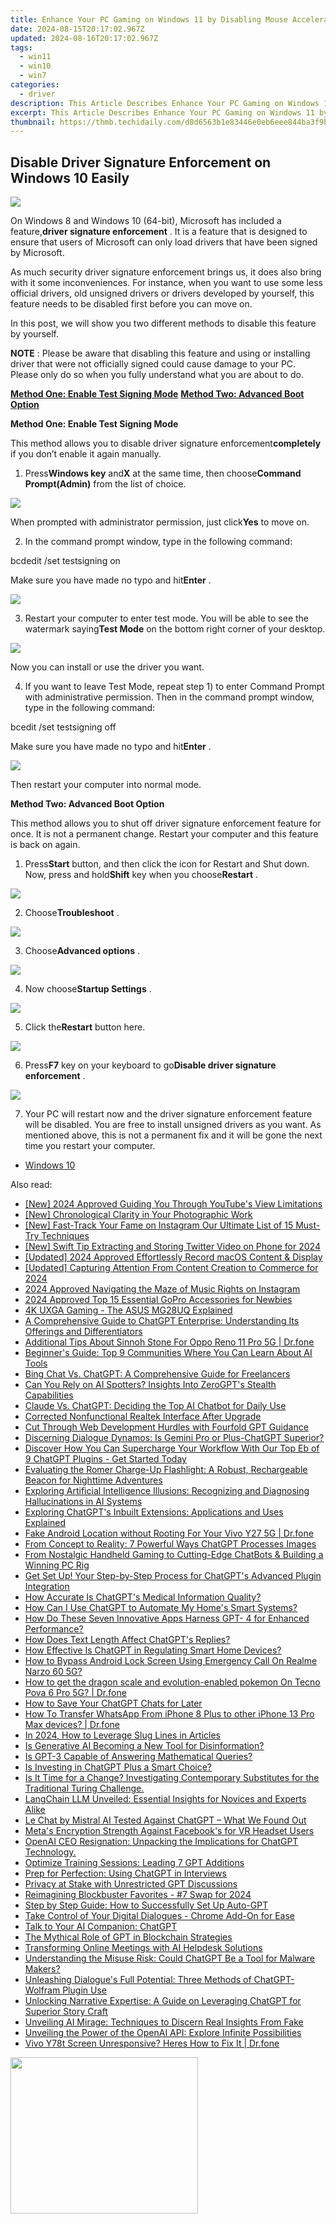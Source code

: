 ```yaml
---
title: Enhance Your PC Gaming on Windows 11 by Disabling Mouse Acceleration
date: 2024-08-15T20:17:02.967Z
updated: 2024-08-16T20:17:02.967Z
tags:
  - win11
  - win10
  - win7
categories:
  - driver
description: This Article Describes Enhance Your PC Gaming on Windows 11 by Disabling Mouse Acceleration
excerpt: This Article Describes Enhance Your PC Gaming on Windows 11 by Disabling Mouse Acceleration
thumbnail: https://thmb.techidaily.com/d8d6563b1e83446e0eb6eee844ba3f9b3df6929eaff9c17a0488818cf8023092.jpg
---
```


## Disable Driver Signature Enforcement on Windows 10 Easily

![](https://images.drivereasy.com/wp-content/uploads/2017/02/img_58b52a003bb57.jpg)

 On Windows 8 and Windows 10 (64-bit), Microsoft has included a feature,**driver signature enforcement** . It is a feature that is designed to ensure that users of Microsoft can only load drivers that have been signed by Microsoft.

 As much security driver signature enforcement brings us, it does also bring with it some inconveniences. For instance, when you want to use some less official drivers, old unsigned drivers or drivers developed by yourself, this feature needs to be disabled first before you can move on.

 In this post, we will show you two different methods to disable this feature by yourself.

**NOTE** : Please be aware that disabling this feature and using or installing driver that were not officially signed could cause damage to your PC. Please only do so when you fully understand what you are about to do.

[**Method One: Enable Test Signing Mode**](https://tools.techidaily.com/drivereasy/download/)
[**Method Two: Advanced Boot Option**](https://tools.techidaily.com/drivereasy/download/)

 **Method One: Enable Test Signing Mode**

 This method allows you to disable driver signature enforcement**completely** if you don’t enable it again manually.

 1) Press**Windows key** and**X** at the same time, then choose**Command Prompt(Admin)** from the list of choice.

![](https://images.drivereasy.com/wp-content/uploads/2017/02/img_58b52400287b2.png)
  
 When prompted with administrator permission, just click**Yes** to move on.

 2) In the command prompt window, type in the following command:

bcdedit /set testsigning on

 Make sure you have made no typo and hit**Enter** .

![](https://images.drivereasy.com/wp-content/uploads/2017/02/img_58b5256f2d41d.jpg)

 3) Restart your computer to enter test mode. You will be able to see the watermark saying**Test Mode** on the bottom right corner of your desktop.

![](https://images.drivereasy.com/wp-content/uploads/2017/02/img_58b526cd6a758.jpg)

 Now you can install or use the driver you want.

 4) If you want to leave Test Mode, repeat step 1) to enter Command Prompt with administrative permission. Then in the command prompt window, type in the following command:

bcedit /set testsigning off

 Make sure you have made no typo and hit**Enter** .

![](https://images.drivereasy.com/wp-content/uploads/2017/02/img_58b5277821eea.jpg)

 Then restart your computer into normal mode.

**Method Two: Advanced Boot Option**

 This method allows you to shut off driver signature enforcement feature for once. It is not a permanent change. Restart your computer and this feature is back on again.

 1) Press**Start** button, and then click the icon for Restart and Shut down. Now, press and hold**Shift** key when you choose**Restart** .

![](https://images.drivereasy.com/wp-content/uploads/2017/02/img_58b5290902f87.png)
  
 2) Choose**Troubleshoot** .

![](https://images.drivereasy.com/wp-content/uploads/2017/02/img_58b52950e64a6.jpg)

 3) Choose**Advanced options** .

![](https://images.drivereasy.com/wp-content/uploads/2017/02/img_58b52981a7af8.jpg)

 4) Now choose**Startup Settings** .

![](https://images.drivereasy.com/wp-content/uploads/2017/02/img_58b529a600eb2.jpg)

 5) Click the**Restart** button here.

![](https://images.drivereasy.com/wp-content/uploads/2017/02/img_58b529d3d6368.jpg)

 6) Press**F7** key on your keyboard to go**Disable driver signature enforcement** .

![](https://images.drivereasy.com/wp-content/uploads/2017/02/img_58b52a003bb57.jpg)

 7) Your PC will restart now and the driver signature enforcement feature will be disabled. You are free to install unsigned drivers as you want. As mentioned above, this is not a permanent fix and it will be gone the next time you restart your computer.

* [Windows 10](https://tools.techidaily.com/drivereasy/download/)

<ins class="adsbygoogle"
     style="display:block"
     data-ad-format="autorelaxed"
     data-ad-client="ca-pub-7571918770474297"
     data-ad-slot="1223367746"></ins>



<ins class="adsbygoogle"
     style="display:block"
     data-ad-client="ca-pub-7571918770474297"
     data-ad-slot="8358498916"
     data-ad-format="auto"
     data-full-width-responsive="true"></ins>

<span class="atpl-alsoreadstyle">Also read:</span>
<div><ul>
<li><a href="https://eaxpv-info.techidaily.com/new-2024-approved-guiding-you-through-youtubes-view-limitations/"><u>[New] 2024 Approved  Guiding You Through YouTube's View Limitations</u></a></li>
<li><a href="https://extra-lessons.techidaily.com/new-chronological-clarity-in-your-photographic-work/"><u>[New] Chronological Clarity in Your Photographic Work</u></a></li>
<li><a href="https://instagram-clips.techidaily.com/new-fast-track-your-fame-on-instagram-our-ultimate-list-of-15-must-try-techniques/"><u>[New] Fast-Track Your Fame on Instagram  Our Ultimate List of 15 Must-Try Techniques</u></a></li>
<li><a href="https://twitter-videos.techidaily.com/new-swift-tip-extracting-and-storing-twitter-video-on-phone-for-2024/"><u>[New] Swift Tip  Extracting and Storing Twitter Video on Phone for 2024</u></a></li>
<li><a href="https://video-capture.techidaily.com/updated-2024-approved-effortlessly-record-macos-content-and-display/"><u>[Updated] 2024 Approved  Effortlessly Record macOS Content & Display</u></a></li>
<li><a href="https://youtube-data.techidaily.com/ed-capturing-attention-from-content-creation-to-commerce-for-2024/"><u>[Updated] Capturing Attention  From Content Creation to Commerce for 2024</u></a></li>
<li><a href="https://fox-boxes.techidaily.com/2024-approved-navigating-the-maze-of-music-rights-on-instagram/"><u>2024 Approved  Navigating the Maze of Music Rights on Instagram</u></a></li>
<li><a href="https://fox-blue.techidaily.com/2024-approved-top-15-essential-gopro-accessories-for-newbies/"><u>2024 Approved  Top 15 Essential GoPro Accessories for Newbies</u></a></li>
<li><a href="https://extra-hints.techidaily.com/4k-uxga-gaming-the-asus-mg28uq-explained/"><u>4K UXGA Gaming - The ASUS MG28UQ Explained</u></a></li>
<li><a href="https://tech-hub.techidaily.com/a-comprehensive-guide-to-chatgpt-enterprise-understanding-its-offerings-and-differentiators/"><u>A Comprehensive Guide to ChatGPT Enterprise: Understanding Its Offerings and Differentiators</u></a></li>
<li><a href="https://android-pokemon-go.techidaily.com/additional-tips-about-sinnoh-stone-for-oppo-reno-11-pro-5g-drfone-by-drfone-virtual-android/"><u>Additional Tips About Sinnoh Stone For Oppo Reno 11 Pro 5G | Dr.fone</u></a></li>
<li><a href="https://tech-hub.techidaily.com/beginners-guide-top-9-communities-where-you-can-learn-about-ai-tools/"><u>Beginner's Guide: Top 9 Communities Where You Can Learn About AI Tools</u></a></li>
<li><a href="https://tech-hub.techidaily.com/bing-chat-vs-chatgpt-a-comprehensive-guide-for-freelancers/"><u>Bing Chat Vs. ChatGPT: A Comprehensive Guide for Freelancers</u></a></li>
<li><a href="https://tech-hub.techidaily.com/can-you-rely-on-ai-spotters-insights-into-zerogpts-stealth-capabilities/"><u>Can You Rely on AI Spotters? Insights Into ZeroGPT's Stealth Capabilities</u></a></li>
<li><a href="https://tech-hub.techidaily.com/claude-vs-chatgpt-deciding-the-top-ai-chatbot-for-daily-use/"><u>Claude Vs. ChatGPT: Deciding the Top AI Chatbot for Daily Use</u></a></li>
<li><a href="https://driver-error.techidaily.com/corrected-nonfunctional-realtek-interface-after-upgrade/"><u>Corrected Nonfunctional Realtek Interface After Upgrade</u></a></li>
<li><a href="https://tech-revival.techidaily.com/cut-through-web-development-hurdles-with-fourfold-gpt-guidance/"><u>Cut Through Web Development Hurdles with Fourfold GPT Guidance</u></a></li>
<li><a href="https://tech-hub.techidaily.com/discerning-dialogue-dynamos-is-gemini-pro-or-plus-chatgpt-superior/"><u>Discerning Dialogue Dynamos: Is Gemini Pro or Plus-ChatGPT Superior?</u></a></li>
<li><a href="https://tech-hub.techidaily.com/1721944431679-discover-how-you-can-supercharge-your-workflow-with-our-top-eb-of-9-chatgpt-plugins-get-started-today/"><u>Discover How You Can Supercharge Your Workflow With Our Top Eb of 9 ChatGPT Plugins - Get Started Today</u></a></li>
<li><a href="https://buynow-tips.techidaily.com/evaluating-the-romer-charge-up-flashlight-a-robust-rechargeable-beacon-for-nighttime-adventures/"><u>Evaluating the Romer Charge-Up Flashlight: A Robust, Rechargeable Beacon for Nighttime Adventures</u></a></li>
<li><a href="https://tech-hub.techidaily.com/exploring-artificial-intelligence-illusions-recognizing-and-diagnosing-hallucinations-in-ai-systems/"><u>Exploring Artificial Intelligence Illusions: Recognizing and Diagnosing Hallucinations in AI Systems</u></a></li>
<li><a href="https://tech-hub.techidaily.com/exploring-chatgpts-inbuilt-extensions-applications-and-uses-explained/"><u>Exploring ChatGPT's Inbuilt Extensions: Applications and Uses Explained</u></a></li>
<li><a href="https://android-location.techidaily.com/fake-android-location-without-rooting-for-your-vivo-y27-5g-drfone-by-drfone-virtual/"><u>Fake Android Location without Rooting For Your Vivo Y27 5G | Dr.fone</u></a></li>
<li><a href="https://tech-hub.techidaily.com/from-concept-to-reality-7-powerful-ways-chatgpt-processes-images/"><u>From Concept to Reality: 7 Powerful Ways ChatGPT Processes Images</u></a></li>
<li><a href="https://tech-hub.techidaily.com/from-nostalgic-handheld-gaming-to-cutting-edge-chatbots-and-building-a-winning-pc-rig/"><u>From Nostalgic Handheld Gaming to Cutting-Edge ChatBots & Building a Winning PC Rig</u></a></li>
<li><a href="https://tech-hub.techidaily.com/get-set-up-your-step-by-step-process-for-chatgpts-advanced-plugin-integration/"><u>Get Set Up! Your Step-by-Step Process for ChatGPT's Advanced Plugin Integration</u></a></li>
<li><a href="https://tech-hub.techidaily.com/how-accurate-is-chatgpts-medical-information-quality/"><u>How Accurate Is ChatGPT's Medical Information Quality?</u></a></li>
<li><a href="https://tech-hub.techidaily.com/how-can-i-use-chatgpt-to-automate-my-homes-smart-systems/"><u>How Can I Use ChatGPT to Automate My Home's Smart Systems?</u></a></li>
<li><a href="https://tech-hub.techidaily.com/how-do-these-seven-innovative-apps-harness-gpt-4-for-enhanced-performance/"><u>How Do These Seven Innovative Apps Harness GPT- 4 for Enhanced Performance?</u></a></li>
<li><a href="https://tech-hub.techidaily.com/how-does-text-length-affect-chatgpts-replies/"><u>How Does Text Length Affect ChatGPT's Replies?</u></a></li>
<li><a href="https://tech-hub.techidaily.com/how-effective-is-chatgpt-in-regulating-smart-home-devices/"><u>How Effective Is ChatGPT in Regulating Smart Home Devices?</u></a></li>
<li><a href="https://easy-unlock-android.techidaily.com/how-to-bypass-android-lock-screen-using-emergency-call-on-realme-narzo-60-5g-by-drfone-android/"><u>How to Bypass Android Lock Screen Using Emergency Call On Realme Narzo 60 5G?</u></a></li>
<li><a href="https://pokemon-go-android.techidaily.com/how-to-get-the-dragon-scale-and-evolution-enabled-pokemon-on-tecno-pova-6-pro-5g-drfone-by-drfone-virtual-android/"><u>How to get the dragon scale and evolution-enabled pokemon On Tecno Pova 6 Pro 5G? | Dr.fone</u></a></li>
<li><a href="https://tech-hub.techidaily.com/how-to-save-your-chatgpt-chats-for-later/"><u>How to Save Your ChatGPT Chats for Later</u></a></li>
<li><a href="https://review-topics.techidaily.com/how-to-transfer-whatsapp-from-iphone-8-plus-to-other-iphone-13-pro-max-devices-drfone-by-drfone-transfer-whatsapp-from-ios-transfer-whatsapp-from-ios/"><u>How To Transfer WhatsApp From iPhone 8 Plus to other iPhone 13 Pro Max devices? | Dr.fone</u></a></li>
<li><a href="https://some-knowledge.techidaily.com/in-2024-how-to-leverage-slug-lines-in-articles/"><u>In 2024, How to Leverage Slug Lines in Articles</u></a></li>
<li><a href="https://tech-hub.techidaily.com/is-generative-ai-becoming-a-new-tool-for-disinformation/"><u>Is Generative AI Becoming a New Tool for Disinformation?</u></a></li>
<li><a href="https://tech-hub.techidaily.com/is-gpt-3-capable-of-answering-mathematical-queries/"><u>Is GPT-3 Capable of Answering Mathematical Queries?</u></a></li>
<li><a href="https://tech-hub.techidaily.com/is-investing-in-chatgpt-plus-a-smart-choice/"><u>Is Investing in ChatGPT Plus a Smart Choice?</u></a></li>
<li><a href="https://tech-hub.techidaily.com/1722029438331-is-it-time-for-a-change-investigating-contemporary-substitutes-for-the-traditional-turing-challenge/"><u>Is It Time for a Change? Investigating Contemporary Substitutes for the Traditional Turing Challenge.</u></a></li>
<li><a href="https://tech-hub.techidaily.com/langchain-llm-unveiled-essential-insights-for-novices-and-experts-alike/"><u>LangChain LLM Unveiled: Essential Insights for Novices and Experts Alike</u></a></li>
<li><a href="https://tech-hub.techidaily.com/le-chat-by-mistral-ai-tested-against-chatgpt-what-we-found-out/"><u>Le Chat by Mistral AI Tested Against ChatGPT – What We Found Out</u></a></li>
<li><a href="https://facebook.techidaily.com/metas-encryption-strength-against-facebooks-for-vr-headset-users/"><u>Meta's Encryption Strength Against Facebook's for VR Headset Users</u></a></li>
<li><a href="https://tech-hub.techidaily.com/openai-ceo-resignation-unpacking-the-implications-for-chatgpt-technology/"><u>OpenAI CEO Resignation: Unpacking the Implications for ChatGPT Technology.</u></a></li>
<li><a href="https://tech-hub.techidaily.com/optimize-training-sessions-leading-7-gpt-additions/"><u>Optimize Training Sessions: Leading 7 GPT Additions</u></a></li>
<li><a href="https://tech-hub.techidaily.com/prep-for-perfection-using-chatgpt-in-interviews/"><u>Prep for Perfection: Using ChatGPT in Interviews</u></a></li>
<li><a href="https://tech-hub.techidaily.com/privacy-at-stake-with-unrestricted-gpt-discussions/"><u>Privacy at Stake with Unrestricted GPT Discussions</u></a></li>
<li><a href="https://facebook-video-footage.techidaily.com/reimagining-blockbuster-favorites-7-swap-for-2024/"><u>Reimagining Blockbuster Favorites - #7 Swap for 2024</u></a></li>
<li><a href="https://tech-hub.techidaily.com/step-by-step-guide-how-to-successfully-set-up-auto-gpt/"><u>Step by Step Guide: How to Successfully Set Up Auto-GPT</u></a></li>
<li><a href="https://tech-hub.techidaily.com/take-control-of-your-digital-dialogues-chrome-add-on-for-ease/"><u>Take Control of Your Digital Dialogues - Chrome Add-On for Ease</u></a></li>
<li><a href="https://tech-hub.techidaily.com/talk-to-your-ai-companion-chatgpt/"><u>Talk to Your AI Companion: ChatGPT</u></a></li>
<li><a href="https://tech-hub.techidaily.com/the-mythical-role-of-gpt-in-blockchain-strategies/"><u>The Mythical Role of GPT in Blockchain Strategies</u></a></li>
<li><a href="https://tech-hub.techidaily.com/transforming-online-meetings-with-ai-helpdesk-solutions/"><u>Transforming Online Meetings with AI Helpdesk Solutions</u></a></li>
<li><a href="https://tech-hub.techidaily.com/understanding-the-misuse-risk-could-chatgpt-be-a-tool-for-malware-makers/"><u>Understanding the Misuse Risk: Could ChatGPT Be a Tool for Malware Makers?</u></a></li>
<li><a href="https://tech-hub.techidaily.com/unleashing-dialogues-full-potential-three-methods-of-chatgpt-wolfram-plugin-use/"><u>Unleashing Dialogue's Full Potential: Three Methods of ChatGPT-Wolfram Plugin Use</u></a></li>
<li><a href="https://tech-hub.techidaily.com/unlocking-narrative-expertise-a-guide-on-leveraging-chatgpt-for-superior-story-craft/"><u>Unlocking Narrative Expertise: A Guide on Leveraging ChatGPT for Superior Story Craft</u></a></li>
<li><a href="https://tech-hub.techidaily.com/unveiling-ai-mirage-techniques-to-discern-real-insights-from-fake/"><u>Unveiling AI Mirage: Techniques to Discern Real Insights From Fake</u></a></li>
<li><a href="https://tech-hub.techidaily.com/unveiling-the-power-of-the-openai-api-explore-infinite-possibilities/"><u>Unveiling the Power of the OpenAI API: Explore Infinite Possibilities</u></a></li>
<li><a href="https://howto.techidaily.com/vivo-y78t-screen-unresponsive-heres-how-to-fix-it-drfone-by-drfone-fix-android-problems-fix-android-problems/"><u>Vivo Y78t Screen Unresponsive? Heres How to Fix It | Dr.fone</u></a></li>
</ul></div>

<!-- affiliate ads begin -->
<a href="https://bluettius.sjv.io/c/5597632/2027209/17108" target="_top" id="2027209"><img src="//a.impactradius-go.com/display-ad/17108-2027209" border="0" alt="" width="300" height="250"/></a><img height="0" width="0" src="https://imp.pxf.io/i/5597632/2027209/17108" style="position:absolute;visibility:hidden;" border="0" />
<!-- affiliate ads end -->